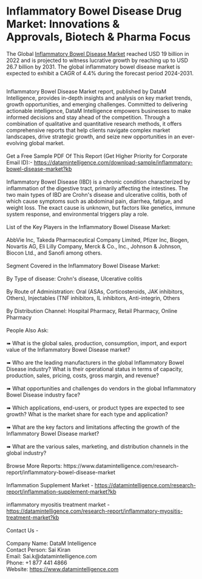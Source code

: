 <meta name="google-site-verification" content="OpkR97AhWFrlU5Lnd8f-DpJkx4Jlk_0aq31Mmotw8kI" />
<h1>Inflammatory Bowel Disease Drug Market: Innovations &amp; Approvals,&nbsp;Biotech &amp; Pharma Focus</h1>
<p>The Global <a title="Inflammatory Bowel Disease Market" href="https://www.datamintelligence.com/research-report/inflammatory-bowel-disease-market" target="_blank">Inflammatory Bowel Disease Market</a> reached USD 19 billion in 2022 and is projected to witness lucrative growth by reaching up to USD 26.7 billion by 2031. The global inflammatory bowel disease market is expected to exhibit a CAGR of 4.4% during the forecast period 2024-2031.</p>
<p><br />Inflammatory Bowel Disease Market report, published by DataM Intelligence, provides in-depth insights and analysis on key market trends, growth opportunities, and emerging challenges. Committed to delivering actionable intelligence, DataM Intelligence empowers businesses to make informed decisions and stay ahead of the competition. Through a combination of qualitative and quantitative research methods, it offers comprehensive reports that help clients navigate complex market landscapes, drive strategic growth, and seize new opportunities in an ever-evolving global market.<br /><br />Get a Free Sample PDF Of This Report (Get Higher Priority for Corporate Email ID):- <a href="https://datamintelligence.com/download-sample/inflammatory-bowel-disease-market?kb" target="_blank">https://datamintelligence.com/download-sample/inflammatory-bowel-disease-market?kb</a><br /><br />Inflammatory Bowel Disease (IBD) is a chronic condition characterized by inflammation of the digestive tract, primarily affecting the intestines. The two main types of IBD are Crohn's disease and ulcerative colitis, both of which cause symptoms such as abdominal pain, diarrhea, fatigue, and weight loss. The exact cause is unknown, but factors like genetics, immune system response, and environmental triggers play a role.<br /><br />List of the Key Players in the Inflammatory Bowel Disease Market:<br /><br />AbbVie Inc, Takeda Pharmaceutical Company Limited, Pfizer Inc, Biogen, Novartis AG, Eli Lilly Company, Merck &amp; Co., Inc., Johnson &amp; Johnson, Biocon Ltd., and Sanofi among others.<br /><br />Segment Covered in the Inflammatory Bowel Disease Market:<br /><br />By Type of disease: Crohn's disease, Ulcerative colitis<br /><br />By Route of Administration: Oral (ASAs, Corticosteroids, JAK inhibitors, Others), Injectables (TNF inhibitors, IL inhibitors, Anti-integrin, Others<br /><br />By Distribution Channel: Hospital Pharmacy, Retail Pharmacy, Online Pharmacy<br /><br />People Also Ask:<br /><br />➠ What is the global sales, production, consumption, import, and export value of the Inflammatory Bowel Disease market?<br /><br />➠ Who are the leading manufacturers in the global Inflammatory Bowel Disease industry? What is their operational status in terms of capacity, production, sales, pricing, costs, gross margin, and revenue?<br /><br />➠ What opportunities and challenges do vendors in the global Inflammatory Bowel Disease industry face?<br /><br />➠ Which applications, end-users, or product types are expected to see growth? What is the market share for each type and application?<br /><br />➠ What are the key factors and limitations affecting the growth of the Inflammatory Bowel Disease market?<br /><br />➠ What are the various sales, marketing, and distribution channels in the global industry?<br /><br />Browse More Reports:&nbsp;<span class="intext-a opr-li click-to-go-x" data-url="https://opr.li/com/9fd213adee5370183506e5becdd9ce9f/">https://www.datamintelligence.com/research-report/inflammatory-bowel-disease-market</span><br /><br />Inflammation Supplement Market - <a href="https://datamintelligence.com/research-report/inflammation-supplement-market?kb" target="_blank">https://datamintelligence.com/research-report/inflammation-supplement-market?kb</a><br /><br />inflammatory myositis treatment market - <a href="https://datamintelligence.com/research-report/inflammatory-myositis-treatment-market?kb" target="_blank">https://datamintelligence.com/research-report/inflammatory-myositis-treatment-market?kb</a><br /><br />Contact Us -<br /><br />Company Name: DataM Intelligence<br />Contact Person: Sai Kiran<br />Email: Sai.k@datamintelligence.com<br />Phone: +1 877 441 4866<br />Website: <a href="https://www.datamintelligence.com" target="_blank">https://www.datamintelligence.com</a></p>

